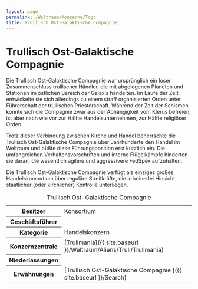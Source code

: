 ```yaml
---
layout: page
permalink: /Weltraum/Konzerne/Togc
title: Trullisch Ost-Galaktische Compagnie
---
```



# Trullisch Ost-Galaktische Compagnie


Die Trullisch Ost-Galaktische Compagnie war ursprünglich ein loser Zusammenschluss trullischer Händler, die mit abgelegenen Planeten und Stationen im östlichen Bereich der Galaxis handelten. Im Laufe der Zeit entwickelte sie sich allerdings zu einem straff organisierten Orden unter Führerschaft der trullischen Priesterschaft. Während der Zeit der Schismen konnte sich die Compagnie zwar aus der Abhängigkeit vom Klerus befreien, ist aber nach wie vor zur Hälfte Handelsunternehmen, zur Hälfte religiöser Orden.

Trotz dieser Verbindung zwischen Kirche und Handel beherrschte die Trullisch Ost-Galaktische Compagnie über Jahrhunderte den Handel im Weltraum und büßte diese Führungsposition erst kürzlich ein. Die umfangreichen Verhaltensvorschriften und interne Flügelkämpfe hinderten sie daran, die wesentlich agilere und aggressivere FedSpex aufzuhalten.

Die Trullisch Ost-Galaktische Compagnie verfügt als einziges großes Handelskonsortium über reguläre Streitkräfte, die in keinerlei Hinsicht staatlicher (oder kirchlicher) Kontrolle unterliegen.


<aside>
<table data-type="konzern">
<caption>Trullisch Ost-Galaktische Compagnie</caption>
<tbody>
<tr><th>Besitzer</th><td>Konsortium</td></tr>
<tr><th>Geschäftsführer</th><td> </td></tr>
<tr><th>Kategorie</th><td>Handelskonzern</td></tr>
<tr><th>Konzernzentrale</th><td>[Trullmania]({{ site.baseurl }}/Weltraum/Aliens/Trull/Trullmania)</td></tr>
<tr><th>Niederlassungen</th><td> </td></tr>
<tr><th>Erwähnungen</th><td>[Trullisch Ost-Galaktische Compagnie ]({{ site.baseurl }}/Search)</td></tr>
</tbody>
</table>
</aside>

